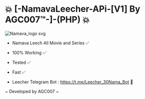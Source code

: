 # 💥 [-NamavaLeecher-APi-[V1] By AGC007™-]-(PHP) 💥

![Namava_logo svg](https://github.com/user-attachments/assets/955f63bd-8578-4481-ba9c-306534c00705)

- Namava Leech All Movie and Series ✅
- 100% Working ✅
- Tested ✅
- Fast ✅

- Leecher Telegram Bot : https://t.me/Leecher_30Nama_Bot 🎨


~ Developed by AGC007 ~
